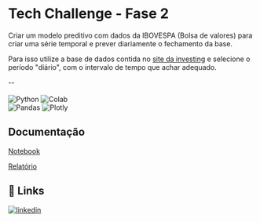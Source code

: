 
# Tech Challenge - Fase 2

Criar um modelo preditivo com dados da IBOVESPA (Bolsa de valores) para criar uma série temporal e prever diariamente o fechamento da base.

Para isso utilize a base de dados contida no [site da investing](https://br.investing.com/indices/bovespa-historical-data) e selecione o período "diário", com o intervalo de tempo que achar adequado.

--<br><br>
![Python](https://img.shields.io/badge/python-3670A0?style=for-the-badge&logo=python&logoColor=ffdd54)
![Colab](https://img.shields.io/badge/Colab-F9AB00?style=for-the-badge&logo=googlecolab&color=525252)<br/>
![Pandas](https://img.shields.io/badge/pandas-%23150458.svg?style=for-the-badge&logo=pandas&logoColor=white)
![Plotly](https://img.shields.io/badge/Plotly-%233F4F75.svg?style=for-the-badge&logo=plotly&logoColor=white)



## Documentação

[Notebook](https://github.com/karinaguerra/postech-data-analytics-tech-challenge/blob/main/fase_2/modelo_preditivo_bovespa_fase_2.ipynb)

[Relatório](https://github.com/karinaguerra/postech-data-analytics-tech-challenge/blob/main/fase_2/relatorio_modelo_preditivo_bovespa_fase_2.pdf)

## 🔗 Links
[![linkedin](https://img.shields.io/badge/linkedin-0A66C2?style=for-the-badge&logo=linkedin&logoColor=white)](https://www.linkedin.com/in/kaguerra/)


